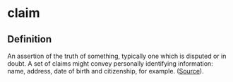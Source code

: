 # claim
## Definition
An assertion of the truth of something, typically one which is disputed or in doubt. A set of claims might convey personally identifying information: name, address, date of birth and citizenship, for example. ([Source](https://www.identityblog.com/?p=352)).